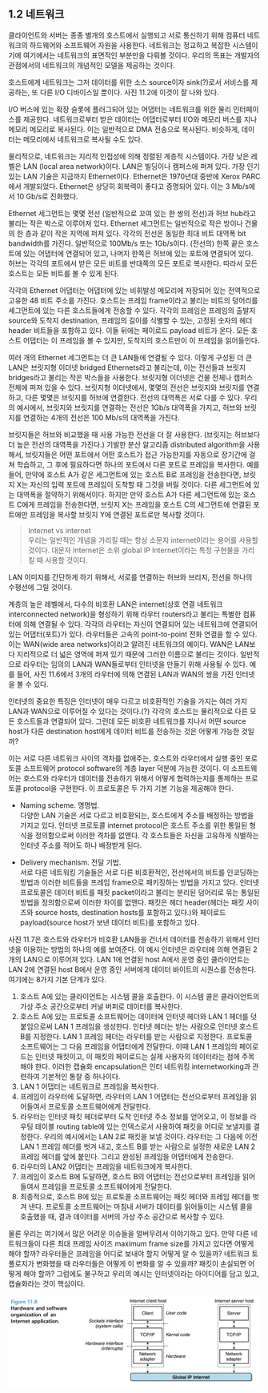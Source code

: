 ## 1.2 네트워크

클라이언트와 서버는 종종 별개의 호스트에서 실행되고 서로 통신하기 위해 컴퓨터 네트워크의 하드웨어와 소프트웨어 자원을 사용한다. 네트워크는 정교하고 복잡한 시스템이기에 여기에서는 네트워크의 표면적인 부분만을 다뤄볼 것이다. 우리의 목표는 개발자의 관점에서의 네트워크의 개념적인 모델을 제공하는 것이다.

호스트에게 네트워크는 그저 데이터를 위한 소스 source이자 sink(?)로서 서비스를 제공하는, 또 다른 I/O 디바이스일 뿐이다. 사진 11.2에 이것이 잘 나와 있다.  

I/O 버스에 있는 확장 슬롯에 플러그되어 있는 어댑터는 네트워크를 위한 물리 인터페이스를 제공한다. 네트워크로부터 받은 데이터는 어댑터로부터 I/O와 메모리 버스를 지나 메모리 메모리로 복사된다. 이는 일반적으로 DMA 전송으로 복사된다. 비슷하게, 데이터는 메모리에서 네트워크로 복사될 수도 있다.  

물리적으로, 네트워크는 지리적 인접성에 의해 정렬된 계층적 시스템이다. 가장 낮은 레벨은 LAN (local area network)이다. LAN은 빌딩이나 캠퍼스에 퍼져 있다. 가장 인기 있는 LAN 기술은 지금까지 Ethernet이다. Ethernet은 1970년대 중반에 Xerox PARC에서 개발되었다. Ethernet은 상당히 회복력이 좋다고 증명되어 있다. 이는 3 Mb/s에서 10 Gb/s로 진화했다.  

Ethernet 세그먼트는 몇몇 전선 (일반적으로 꼬여 있는 한 쌍의 전선)과 허브 hub라고 불리는 작은 박스로 이루어져 있다. Ethernet 세그먼트는 일반적으로 작은 방이나 건물의 한 층과 같이 작은 지역에 퍼져 있다. 각각의 전선은 동일한 최대 비트 대역폭 bit bandwidth를 가진다. 일반적으로 100Mb/s 또는 1Gb/s이다. (전선의) 한쪽 끝은 호스트에 있는 어댑터에 연결되어 있고, 나머지 한쪽은 허브에 있는 포트에 연결되어 있다. 허브는 각각의 포트에서 받은 모든 비트를 반대쪽의 모든 포트로 복사한다. 따라서 모든 호스트는 모든 비트를 볼 수 있게 된다.   

각각의 Ethernet 어댑터는 어댑터에 있는 비휘발성 메모리에 저장되어 있는 전역적으로 고유한 48 비트 주소를 가진다. 호스트는 프레임 frame이라고 불리는 비트의 덩어리를 세그먼트에 있는 다른 호스트들에게 전송할 수 있다. 각각의 프레임은 프레임의 출발지 source와 도착지 destination, 프레임의 길이를 식별할 수 있는, 고정된 숫자의 헤더 header 비트들을 포함하고 있다. 이들 뒤에는 페이로드 payload 비트가 온다. 모든 호스트 어댑터는 이 프레임을 볼 수 있지만, 도착지의 호스트만이 이 프레임을 읽어들인다.   

여러 개의 Ethernet 세그먼트는 더 큰 LAN들에 연결될 수 있다. 이렇게 구성된 더 큰 LAN은 브릿지형 이더넷 bridged Ethernets라고 불리는데, 이는 전선들과 브릿지 bridges라고 불리는 작은 박스들을 사용한다. 브릿지형 이더넷은 건물 전체나 캠퍼스 전체에 퍼져 있을 수 있다. 브릿지형 이더넷에서, 몇몇의 전선은 브릿지와 브릿지를 연결하고, 다른 몇몇은 브릿지를 허브에 연결한다. 전선의 대역폭은 서로 다를 수 있다. 우리의 예시에서, 브릿지와 브릿지를 연결하는 전선은 1Gb/s 대역폭을 가지고, 허브와 브릿지를 연결하는 4개의 전선은 100 Mb/s의 대역폭을 가진다.  

브릿지들은 허브와 비교했을 때 사용 가능한 전선을 더 잘 사용한다. (브릿지는 허브보다 더 높은 전선의 대역폭을 가진다.) 기발한 분산 알고리즘 distributed algorithm을 사용해서, 브릿지들은 어떤 포트에서 어떤 호스트가 접근 가능한지를 자동으로 장기간에 걸쳐 학습하고, 그 후에 필요하다면 하나의 포트에서 다른 포트로 프레임을 복사한다. 예를 들어, 만약에 호스트 A가 같은 세그먼트에 있는 호스트 B로 프레임을 전송한다면, 브릿지 X는 자신의 입력 포트에 프레임이 도착할 때 그것을 버릴 것이다. 다른 세그먼트에 있는 대역폭을 절약하기 위해서이다. 하지만 만약 호스트 A가 다른 세그먼트에 있는 호스트 C에게 프레임을 전송한다면, 브릿지 X는 프레임을 호스트 C의 세그먼트에 연결된 포트에만 프레임을 복사할 브릿지 Y에 연결된 포트로만 복사할 것이다. 

> Internet vs internet  
우리는 일반적인 개념을 가리킬 때는 항상 소문자 internet이라는 용어를 사용할 것이다. 대문자 Internet은 소위 global IP Internet이라는 특정 구현물을 가리킬 때 사용할 것이다.


LAN 이미지를 간단하게 하기 위해서, 서로를 연결하는 허브와 브리지, 전선을 하나의 수평선에 그릴 것이다.  

계층의 높은 레벨에서, 다수의 비호환 LAN은 internet(상호 연결 네트워크 interconnected network)을 형성하기 위해 라우터 routers라고 불리는 특별한 컴퓨터에 의해 연결될 수 있다. 각각의 라우터는 자신이 연결되어 있는 네트워크에 연결되어 있는 어댑터(포트)가 있다. 라우터들은 고속의 point-to-point 전화 연결을 할 수 있다. 이는 WAN(wide area networks)이라고 알려진 네트워크의 예이다. WAN은 LAN보다 지리적으로 더 넓은 영역에 퍼져 있기 때문에 그러한 이름으로 불리는 것이다. 일반적으로 라우터는 임의의 LAN과 WAN들로부터 인터넷을 만들기 위해 사용될 수 있다. 예를 들어, 사진 11.6에서 3개의 라우터에 의해 연결된 LAN과 WAN의 쌍을 가진 인터넷을 볼 수 있다.  

인터넷의 중요한 특징은 인터넷이 매우 다르고 비호환적인 기술을 가지는 여러 가지 LAN과 WAN으로 이루어질 수 있다는 것이다.(?) 각각의 호스트는 물리적으로 다른 모든 호스트들과 연결되어 있다. 그런데 모든 비호환 네트워크를 지나서 어떤 source host가 다른 destination host에게 데이터 비트를 전송하는 것은 어떻게 가능한 것일까?  

이는 서로 다른 네트워크 사이의 격차를 없애주는, 호스트와 라우터에서 실행 중인 포로토콜 소프트웨어 protocol software의 계층 layer 덕분에 가능한 것이다. 이 소프트웨어는 호스트와 라우터가 데이터를 전송하기 위해서 어떻게 협력하는지를 통제하는 프로토콜 protocol을 구현한다. 이 프로토콜은 두 가지 기본 기능을 제공해야 한다.  

- Naming scheme. 명명법.   
다양한 LAN 기술은 서로 다르고 비호환되는, 호스트에게 주소를 배정하는 방법을 가지고 있다. 인터넷 프로토콜 internet protocol은 호스트 주소를 위한 통일된 형식을 정의함으로써 이러한 격차를 없앤다. 각 호스트들은 자신을 고유하게 식별하는 인터넷 주소를 적어도 하나 배정받게 된다.

- Delivery mechanism. 전달 기법.  
서로 다른 네트워킹 기술들은 서로 다른 비호환적인, 전선에서의 비트를 인코딩하는 방법과 이러한 비트들을 프레임 frame으로 패키징하는 방법을 가지고 있다. 인터넷 프로토콜은 데이터 비트를 패킷 packet이라고 불리는 분리된 덩어리로 묶는 통일된 방법을 정의함으로써 이러한 차이를 없앤다. 패킷은 헤더 header(헤더는 패킷 사이즈와 source hosts, destination hosts를 포함하고 있다.)와 페이로드 payload(source host가 보낸 데이터 비트)를 포함하고 있다. 

사진 11.7은 호스트와 라우터가 비호환 LAN들을 건너서 데이터를 전송하기 위해서 인터넷을 이용하는 방법의 하나의 예를 보여준다. 이 예시 인터넷은 라우터에 의해 연결된 2개의 LAN으로 이루어져 있다. LAN 1에 연결된 host A에서 운영 중인 클라이언트는 LAN 2에 연결된 host B에서 운영 중인 서버에게 데이터 바이트의 시퀀스를 전송한다. 여기에는 8가지 기본 단계가 있다.  

1. 호스트 A에 있는 클라이언트는 시스템 콜을 호출한다. 이 시스템 콜은 클라이언트의 가상 주소 공간으로부터 커널 버퍼로 데이터를 복사한다.
2. 호스트 A에 있는 프로토콜 소프트웨어는 데이터에 인터넷 헤더와 LAN 1 헤더를 덧붙임으로써 LAN 1 프레임을 생성한다. 인터넷 헤더는 받는 사람으로 인터넷 호스트 B를 지정한다. LAN 1 프레임 헤더는 라우터를 받는 사람으로 지정한다. 프로토콜 소프트웨어는 그 다음 프레임을 어댑터에게 전달한다. 이때 LAN 1 프레임의 페이로드는 인터넷 패킷이고, 이 패킷의 페이로드는 실제 사용자의 데이터라는 점에 주목해야 한다. 이러한 캡슐화 encapsulation은 인터 네트워킹 internetworking과 관련하여 기본적인 통찰 중 하나이다.
3. LAN 1 어댑터는 네트워크로 프레임을 복사한다.
4. 프레임이 라우터에 도달하면, 라우터의 LAN 1 어댑터는 전선으로부터 프레임을 읽어들여서 프로토콜 소프트웨어에게 전달한다.
5. 라우터는 인터넷 패킷 헤더로부터 도착 인터넷 주소 정보를 얻어오고, 이 정보를 라우팅 테이블 routing table에 있는 인덱스로서 사용하여 패킷을 어디로 보낼지를 결정한다. 우리의 예시에서는 LAN 2로 패킷을 보낼 것이다. 라우터는 그 다음에 이전 LAN 1 프레임 헤더를 벗겨 내고, 호스트 B를 받는 사람으로 설정한 새로운 LAN 2 프레임 헤더를 앞에 붙인다. 그리고 
완성된 프레임을 어댑터에게 전송한다.
6. 라우터의 LAN2 어댑터는 프레임을 네트워크에게 복사한다.
7. 프레임이 호스트 B에 도달하면, 호스트 B의 어댑터는 전선으로부터 프레임을 읽어들여서 프레임을 프로토콜 소프트웨어에게 전달한다.
8. 최종적으로, 호스트 B에 있는 프로토콜 소프트웨어는 패킷 헤더와 프레임 헤더를 벗겨 낸다. 프로토콜 소프트웨어는 마침내 서버가 데이터를 읽어들이는 시스템 콜을 호출했을 때, 결과 데이터를 서버의 가상 주소 공간으로 복사할 수 있다. 

물론 우리는 여기에서 많은 어려운 이슈들을 얼버무려서 이야기하고 있다. 만약 다른 네트워크들이 다른 최대 프레임 사이즈 maximum frame size를 가지고 있다면 어떻게 해야 할까? 라우터들은 프레임을 어디로 보내야 할지 어떻게 알 수 있을까? 네트워크 토폴로지가 변화했을 때 라우터들은 어떻게 이 변화를 알 수 있을까? 패킷이 손실되면 어떻게 해야 할까? 그럼에도 불구하고 우리의 예시는 인터넷이라는 아이디어를 담고 있고, 캡슐화라는 것이 핵심이다.

![](../images/Figure_11.8_Hardware_and_software_organization_of_an_Internet_application.png)